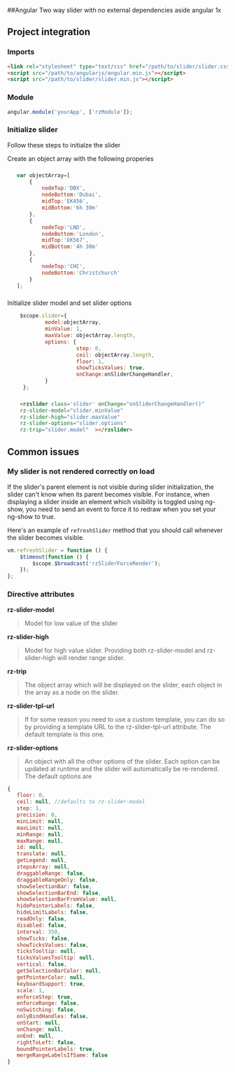 ##Angular Two way slider with no external dependencies aside angular 1x

## Project integration

### Imports 
```html
<link rel="stylesheet" type="text/css" href="/path/to/slider/slider.css"/>
<script src="/path/to/angularjs/angular.min.js"></script>
<script src="/path/to/slider/slider.min.js"></script>
```

### Module
```javascript
angular.module('yourApp', ['rzModule']);
```

### Initialize slider
Follow these steps to initialze the slider

Create an object array with the following properies

### 
```javascript
   var objectArray=[
       {
           nodeTop:'DBX',
           nodeBottom:'Dubai',
           midTop:'EK456',
           midBottom:'6h 30m'
       },
       {
           nodeTop:'LND',
           nodeBottom:'London',
           midTop:'EK567',
           midBottom:'4h 30m'
       },
       {
           nodeTop:'CHC',
           nodeBottom:'Christchurch'
       }
   ];
```
### 
Initialize slider model and set slider options
```javascript
    $scope.slider={
            model:objectArray,
            minValue: 1,
            maxValue: objectArray.length,
            options: {
                      step: 0,
                      ceil: objectArray.length,
                      floor: 1,
                      showTicksValues: true,
                      onChange:onSliderChangeHandler,
            }
     };
```
### 
```html
    <rzslider class='slider' onChange="onSliderChangeHandler()"
    rz-slider-model="slider.minValue"
    rz-slider-high="slider.maxValue"
    rz-slider-options="slider.options"
    rz-trip="slider.model"  ></rzslider>
```
## Common issues
### My slider is not rendered correctly on load
If the slider's parent element is not visible during slider initialization, the slider can't know when its parent becomes visible.
For instance, when displaying a slider inside an element which visibility is toggled using ng-show, you need to send an event to force it to redraw when you set your ng-show to true.

Here's an example of `refreshSlider` method that you should call whenever the slider becomes visible.
```js
vm.refreshSlider = function () {
    $timeout(function () {
        $scope.$broadcast('rzSliderForceRender');
    });
};
```

### Directive attributes
**rz-slider-model**

>Model for low value of the slider

**rz-slider-high**

>Model for high value slider. Providing both rz-slider-model and rz-slider-high will render range slider.

**rz-trip**
  
>The object array which will be displayed on the slider, each object in the array as a node on the slider.

**rz-slider-tpl-url**

>If for some reason you need to use a custom template, you can do so by providing a template URL to the rz-slider-tpl-url attribute. The default template is this one.
 
 **rz-slider-options**

>An object with all the other options of the slider. Each option can be updated at runtime and the slider will automatically be re-rendered.
 The default options are
 
 ```js
 {
    floor: 0,
    ceil: null, //defaults to rz-slider-model
    step: 1,
    precision: 0,
    minLimit: null,
    maxLimit: null,
    minRange: null,
    maxRange: null,
    id: null,
    translate: null,
    getLegend: null,
    stepsArray: null,
    draggableRange: false,
    draggableRangeOnly: false,
    showSelectionBar: false,
    showSelectionBarEnd: false,
    showSelectionBarFromValue: null,
    hidePointerLabels: false,
    hideLimitLabels: false,
    readOnly: false,
    disabled: false,
    interval: 350,
    showTicks: false,
    showTicksValues: false,
    ticksTooltip: null,
    ticksValuesTooltip: null,
    vertical: false,
    getSelectionBarColor: null,
    getPointerColor: null,
    keyboardSupport: true,
    scale: 1,
    enforceStep: true,
    enforceRange: false,
    noSwitching: false,
    onlyBindHandles: false,
    onStart: null,
    onChange: null,
    onEnd: null,
    rightToLeft: false,
    boundPointerLabels: true,
    mergeRangeLabelsIfSame: false
}
 ```

